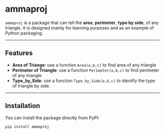 # ammaproj

`ammaproj` is a package that can tell the **area**, **perimeter**, **type by side**, of any triangle.
It is designed mainly for learning purposes and as an example of Python packaging.

---

## Features
- **Area of Triange**: use a function `Area(a,b,c)` to find area of any triangle
- **Perimeter of Triangle**: use a function `Perimeter(a,b,c)` to find perimeter of any triangle
- **Type_by_Side**: use a function `Type_by_Side(a,b,c)` to identify the type of triangle by side.

---

## Installation

You can install the package directly from PyPI:

```
pip install ammaproj

```